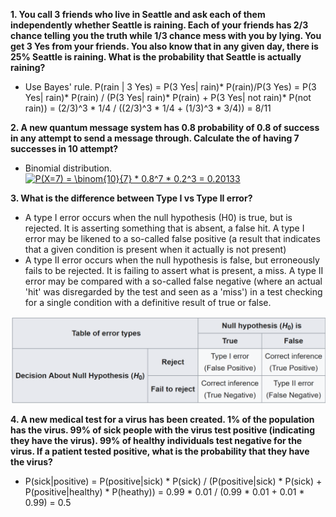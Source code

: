 **1. You call 3 friends who live in Seattle and ask each of them independently whether Seattle is raining. Each of your friends has 2/3 chance telling you the truth while 1/3 chance mess with you by lying. You get 3 Yes from your friends. You also know that in any given day, there is 25% Seattle is raining. What is the probability that Seattle is actually raining?**
* Use Bayes' rule. P(rain | 3 Yes) = P(3 Yes| rain)* P(rain)/P(3 Yes) = P(3 Yes| rain)* P(rain) / (P(3 Yes| rain)* P(rain) + P(3 Yes| not rain)* P(not rain)) = (2/3)^3 * 1/4 / ((2/3)^3 * 1/4 + (1/3)^3 * 3/4)) = 8/11

**2. A new quantum message system has 0.8 probability of 0.8 of success in any attempt to send a message through. Calculate the of having 7 successes in 10 attempt?**
* Binomial distribution. <a href="https://www.codecogs.com/eqnedit.php?latex=\inline&space;P(X=7)&space;=&space;\binom{10}{7}&space;*&space;0.8^7&space;*&space;0.2^3&space;=&space;0.20133" target="_blank"><img src="https://latex.codecogs.com/gif.latex?\inline&space;P(X=7)&space;=&space;\binom{10}{7}&space;*&space;0.8^7&space;*&space;0.2^3&space;=&space;0.20133" title="P(X=7) = \binom{10}{7} * 0.8^7 * 0.2^3 = 0.20133" /></a>

**3. What is the difference between Type I vs Type II error?**
* A type I error occurs when the null hypothesis (H0) is true, but is rejected. It is asserting something that is absent, a false hit. 
A type I error may be likened to a so-called false positive (a result that indicates that a given condition is present when it actually is not present)
* A type II error occurs when the null hypothesis is false, but erroneously fails to be rejected. It is failing to assert what is present, a miss. 
A type II error may be compared with a so-called false negative (where an actual 'hit' was disregarded by the test and seen as a 'miss') in a test checking for a single condition with a definitive result of true or false.

![summary](Q3_Solution.png)

**4. A new medical test for a virus has been created. 1% of the population has the virus. 99% of sick people with the virus test positive (indicating they have the virus). 99% of healthy individuals test negative for the virus. If a patient tested positive, what is the probability that they have the virus?**
* P(sick|positive) = P(positive|sick) * P(sick) / (P(positive|sick) * P(sick) + P(positive|healthy) * P(heathy)) = 0.99 * 0.01 / (0.99 * 0.01 + 0.01 * 0.99) = 0.5


